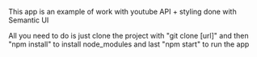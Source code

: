 This app is an example of work with youtube API + styling done with Semantic UI

All you need to do is just clone the project with "git clone [url]" and then "npm install" to install node_modules and last "npm start" to run the app

